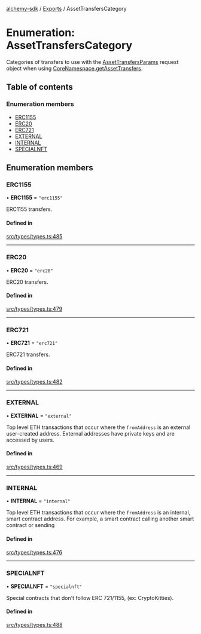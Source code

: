 [alchemy-sdk](../README.md) / [Exports](../modules.md) / AssetTransfersCategory

# Enumeration: AssetTransfersCategory

Categories of transfers to use with the [AssetTransfersParams](../interfaces/AssetTransfersParams.md) request
object when using [CoreNamespace.getAssetTransfers](../classes/CoreNamespace.md#getassettransfers).

## Table of contents

### Enumeration members

- [ERC1155](AssetTransfersCategory.md#erc1155)
- [ERC20](AssetTransfersCategory.md#erc20)
- [ERC721](AssetTransfersCategory.md#erc721)
- [EXTERNAL](AssetTransfersCategory.md#external)
- [INTERNAL](AssetTransfersCategory.md#internal)
- [SPECIALNFT](AssetTransfersCategory.md#specialnft)

## Enumeration members

### ERC1155

• **ERC1155** = `"erc1155"`

ERC1155 transfers.

#### Defined in

[src/types/types.ts:485](https://github.com/alchemyplatform/alchemy-sdk-js/blob/ae0aa3f0/src/types/types.ts#L485)

___

### ERC20

• **ERC20** = `"erc20"`

ERC20 transfers.

#### Defined in

[src/types/types.ts:479](https://github.com/alchemyplatform/alchemy-sdk-js/blob/ae0aa3f0/src/types/types.ts#L479)

___

### ERC721

• **ERC721** = `"erc721"`

ERC721 transfers.

#### Defined in

[src/types/types.ts:482](https://github.com/alchemyplatform/alchemy-sdk-js/blob/ae0aa3f0/src/types/types.ts#L482)

___

### EXTERNAL

• **EXTERNAL** = `"external"`

Top level ETH transactions that occur where the `fromAddress` is an
external user-created address. External addresses have private keys and are
accessed by users.

#### Defined in

[src/types/types.ts:469](https://github.com/alchemyplatform/alchemy-sdk-js/blob/ae0aa3f0/src/types/types.ts#L469)

___

### INTERNAL

• **INTERNAL** = `"internal"`

Top level ETH transactions that occur where the `fromAddress` is an
internal, smart contract address. For example, a smart contract calling
another smart contract or sending

#### Defined in

[src/types/types.ts:476](https://github.com/alchemyplatform/alchemy-sdk-js/blob/ae0aa3f0/src/types/types.ts#L476)

___

### SPECIALNFT

• **SPECIALNFT** = `"specialnft"`

Special contracts that don't follow ERC 721/1155, (ex: CryptoKitties).

#### Defined in

[src/types/types.ts:488](https://github.com/alchemyplatform/alchemy-sdk-js/blob/ae0aa3f0/src/types/types.ts#L488)
